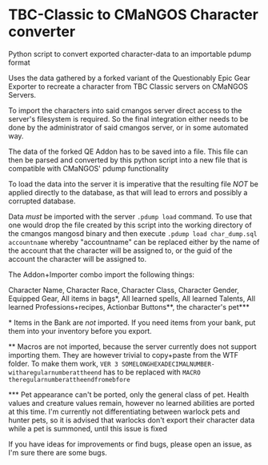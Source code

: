 # TBC-Classic to CMaNGOS Character converter
Python script to convert exported character-data to an importable pdump format

Uses the data gathered by a forked variant of the Questionably Epic Gear Exporter to recreate a character from TBC Classic servers on CMaNGOS Servers.

To import the characters into said cmangos server direct access to the server's filesystem is required. So the final integration either needs to be done by the administrator of said cmangos server, or in some automated way.

The data of the forked QE Addon has to be saved into a file. This file can then be parsed and converted by this python script into a new file that is compatible with CMaNGOS' pdump functionality

To load the data into the server it is imperative that the resulting file *NOT* be applied directly to the database, as that will lead to errors and possibly a corrupted database.

Data *must* be imported with the server `.pdump load` command. To use that one would drop the file created by this script into the working directory of the cmangos mangosd binary and then execute `.pdump load char_dump.sql accountname` whereby "accountname" can be replaced either by the name of the account that the character will be assigned to, or the guid of the account the character will be assigned to.

The Addon+Importer combo import the following things:

Character Name, Character Race, Character Class, Character Gender, Equipped Gear, All items in bags\*, All learned spells, All learned Talents, All learned Professions+recipes, Actionbar Buttons\*\*, the character's pet\*\*\*

\* Items in the Bank are *not* imported. If you need items from your bank, put them into your inventory before you export.

\*\* Macros are not imported, because the server currently does not support importing them. They are however trivial to copy+paste from the WTF folder. To make them work, `VER 3 SOMELONGHEXADECIMALNUMBER-witharegularnumberattheend` has to be replaced with `MACRO theregularnumberattheendfromebfore`

\*\*\* Pet appearance can't be ported, only the general class of pet. Health values and creature values remain, however no learned abilities are ported at this time. I'm currently not differentiating between warlock pets and hunter pets, so it is advised that warlocks don't export their character data while a pet is summoned, until this issue is fixed

If you have ideas for improvements or find bugs, please open an issue, as I'm sure there are some bugs.
